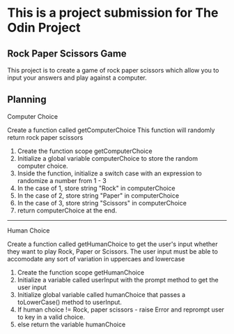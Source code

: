 # This is a project submission for The Odin Project

## Rock Paper Scissors Game
This project is to create a game of rock paper scissors which allow you to input your answers and play against a computer.

Planning 
---
Computer Choice

Create a function called getComputerChoice 
This function will randomly return rock paper scissors 

1) Create the function scope getComputerChoice
2) Initialize a global variable computerChoice to store the random computer choice.
3) Inside the function, initialize a switch case with an expression to randomize a number from 1 - 3
4) In the case of 1, store string "Rock" in computerChoice
5) In the case of 2, store string "Paper" in computerChoice
6) In the case of 3, store string "Scissors" in computerChoice
7) return computerChoice at the end.

---
Human Choice

Create a function called getHumanChoice to get the user's input whether they want to play Rock, Paper or Scissors.
The user input must be able to accomodate any sort of variation in uppercaes and lowercase

1) Create the function scope getHumanChoice
2) Initialize a variable called userInput with the prompt method to get the user input
3) Initialize global variable called humanChoice that passes a toLowerCase() method to userInput.
4) If human choice != Rock, paper scissors - raise Error and reprompt user to key in a valid choice.
5) else return the variable humanChoice